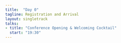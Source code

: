 ```yaml
---
title:  "Day 0"
tagline: Registration and Arrival
layout: singletrack
talks:
- title: "Conference Opening & Welcoming Cocktail"
  start: "19:30"
---
```

